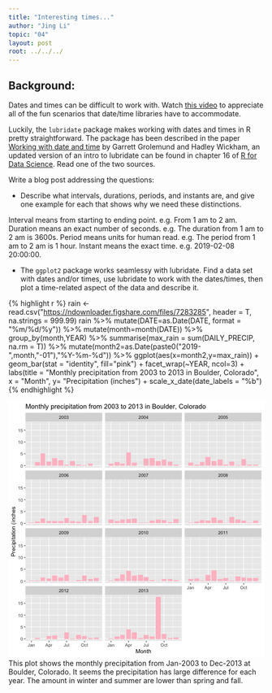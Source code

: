 ```yaml
---
title: "Interesting times..."
author: "Jing Li"
topic: "04"
layout: post
root: ../../../
---
```



## Background:

Dates and times can be difficult to work with. Watch [this video](https://www.youtube.com/watch?v=-5wpm-gesOY) to appreciate all of the fun scenarios that date/time libraries have to accommodate. 

Luckily, the `lubridate` package makes working with dates and times in R pretty straightforward. The package has been described in the paper [Working with date and time](http://www.jstatsoft.org/v40/i03/) by Garrett Grolemund and Hadley Wickham, an updated version of an intro to lubridate can be found in chapter 16 of [R for Data Science](https://r4ds.had.co.nz/dates-and-times.html). Read one of the two sources.

Write a blog post addressing the questions:


- Describe what intervals, durations, periods, and instants are, and give one example for each that shows why we need these distinctions.

Interval means from starting to ending point. e.g. From 1 am to 2 am. 
Duration means an exact number of seconds. e.g. The duration from 1 am to 2 am is 3600s.
Period means units for human read. e.g. The period from 1 am to 2 am is 1 hour.
Instant means the exact time. e.g. 2019-02-08 20:00:00.


- The `ggplot2` package works seamlessy with lubridate. Find a data set with dates and/or times, use lubridate to work with the dates/times, then plot a time-related aspect of the data and describe it.  


{% highlight r %}
rain <- read.csv("https://ndownloader.figshare.com/files/7283285", header = T, na.strings = 999.99)
rain %>% 
  mutate(DATE=as.Date(DATE, format = "%m/%d/%y")) %>%
  mutate(month=month(DATE)) %>%
  group_by(month,YEAR) %>%
  summarise(max_rain = sum(DAILY_PRECIP, na.rm = T)) %>%
  mutate(month2=as.Date(paste0("2019-",month,"-01"),"%Y-%m-%d")) %>%
  ggplot(aes(x=month2,y=max_rain)) +
  geom_bar(stat = "identity", fill="pink") + 
  facet_wrap(~YEAR, ncol=3) +
  labs(title = "Monthly precipitation from 2003 to 2013 in Boulder, Colorado",
       x = "Month", y= "Precipitation (inches") + 
  scale_x_date(date_labels = "%b")
{% endhighlight %}

![center](../figure/04/LiJing/unnamed-chunk-1-1.png)
This plot shows the monthly precipitation from Jan-2003 to Dec-2013 at Boulder, Colorado. It seems the precipitation has large difference for each year. The amount in winter and summer are lower than spring and fall.

